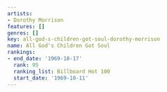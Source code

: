 ```yaml
---
artists:
- Dorothy Morrison
features: []
genres: []
key: all-god-s-children-got-soul-dorothy-morrison
name: All God's Children Got Soul
rankings:
- end_date: '1969-10-17'
  rank: 95
  ranking_list: Billboard Hot 100
  start_date: '1969-10-11'
---
```


